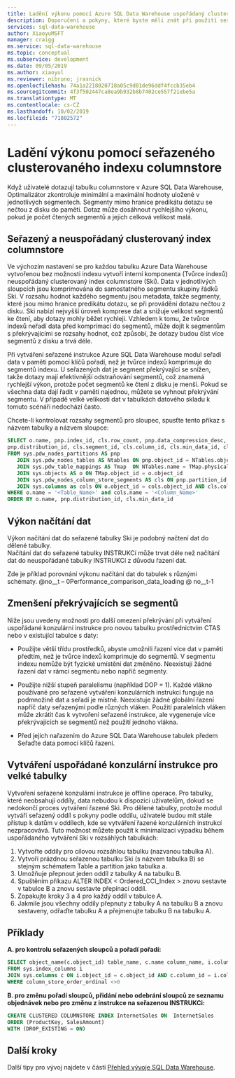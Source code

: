 ```yaml
---
title: Ladění výkonu pomocí Azure SQL Data Warehouse uspořádaný clusterovaný index columnstore | Microsoft Docs
description: Doporučení a pokyny, které byste měli znát při použití seřazeného clusterovaného indexu columnstore pro zlepšení výkonu dotazů.
services: sql-data-warehouse
author: XiaoyuMSFT
manager: craigg
ms.service: sql-data-warehouse
ms.topic: conceptual
ms.subservice: development
ms.date: 09/05/2019
ms.author: xiaoyul
ms.reviewer: nibruno; jrasnick
ms.openlocfilehash: 74a1a2218020718a05c9d01de96ddf4fccb35eb4
ms.sourcegitcommit: 4f3f502447ca8ea9b932b8b7402ce557f21ebe5a
ms.translationtype: MT
ms.contentlocale: cs-CZ
ms.lasthandoff: 10/02/2019
ms.locfileid: "71802572"
---
```

# <a name="performance-tuning-with-ordered-clustered-columnstore-index"></a>Ladění výkonu pomocí seřazeného clusterovaného indexu columnstore  

Když uživatelé dotazují tabulku columnstore v Azure SQL Data Warehouse, Optimalizátor zkontroluje minimální a maximální hodnoty uložené v jednotlivých segmentech.  Segmenty mimo hranice predikátu dotazu se nečtou z disku do paměti.  Dotaz může dosáhnout rychlejšího výkonu, pokud je počet čtených segmentů a jejich celková velikost malá.   

## <a name="ordered-vs-non-ordered-clustered-columnstore-index"></a>Seřazený a neuspořádaný clusterovaný index columnstore 
Ve výchozím nastavení se pro každou tabulku Azure Data Warehouse vytvořenou bez možnosti indexu vytvoří interní komponenta (Tvůrce indexů) neuspořádaný clusterovaný index columnstore (Ski).  Data v jednotlivých sloupcích jsou komprimována do samostatného segmentu skupiny řádků Ski.  V rozsahu hodnot každého segmentu jsou metadata, takže segmenty, které jsou mimo hranice predikátu dotazu, se při provádění dotazu nečtou z disku.  Ski nabízí nejvyšší úroveň komprese dat a snižuje velikost segmentů ke čtení, aby dotazy mohly běžet rychleji. Vzhledem k tomu, že tvůrce indexů neřadí data před komprimací do segmentů, může dojít k segmentům s překrývajícími se rozsahy hodnot, což způsobí, že dotazy budou číst více segmentů z disku a trvá déle.  

Při vytváření seřazené instrukce Azure SQL Data Warehouse modul seřadí data v paměti pomocí klíčů pořadí, než je tvůrce indexů komprimuje do segmentů indexu.  U seřazených dat je segment překrývající se snížen, takže dotazy mají efektivnější odstraňování segmentů, což znamená rychlejší výkon, protože počet segmentů ke čtení z disku je menší.  Pokud se všechna data dají řadit v paměti najednou, můžete se vyhnout překrývání segmentu.  V případě velké velikosti dat v tabulkách datového skladu k tomuto scénáři nedochází často.  

Chcete-li kontrolovat rozsahy segmentů pro sloupec, spusťte tento příkaz s názvem tabulky a názvem sloupce:

```sql
SELECT o.name, pnp.index_id, cls.row_count, pnp.data_compression_desc, pnp.pdw_node_id, 
pnp.distribution_id, cls.segment_id, cls.column_id, cls.min_data_id, cls.max_data_id, cls.max_data_id-cls.min_data_id as difference
FROM sys.pdw_nodes_partitions AS pnp
   JOIN sys.pdw_nodes_tables AS Ntables ON pnp.object_id = NTables.object_id AND pnp.pdw_node_id = NTables.pdw_node_id
   JOIN sys.pdw_table_mappings AS Tmap  ON NTables.name = TMap.physical_name AND substring(TMap.physical_name,40, 10) = pnp.distribution_id
   JOIN sys.objects AS o ON TMap.object_id = o.object_id
   JOIN sys.pdw_nodes_column_store_segments AS cls ON pnp.partition_id = cls.partition_id AND pnp.distribution_id  = cls.distribution_id
   JOIN sys.columns as cols ON o.object_id = cols.object_id AND cls.column_id = cols.column_id
WHERE o.name = '<Table_Name>' and cols.name = '<Column_Name>' 
ORDER BY o.name, pnp.distribution_id, cls.min_data_id

```

## <a name="data-loading-performance"></a>Výkon načítání dat

Výkon načítání dat do seřazené tabulky Ski je podobný načtení dat do dělené tabulky.  
Načítání dat do seřazené tabulky INSTRUKCí může trvat déle než načítání dat do neuspořádané tabulky INSTRUKCí z důvodu řazení dat.  

Zde je příklad porovnání výkonu načítání dat do tabulek s různými schématy.
@no__t – 0Performance_comparison_data_loading @ no__t-1
 
## <a name="reduce-segment-overlapping"></a>Zmenšení překrývajících se segmentů
Níže jsou uvedeny možnosti pro další omezení překrývání při vytváření uspořádané konzulární instrukce pro novou tabulku prostřednictvím CTAS nebo v existující tabulce s daty:

- Použijte větší třídu prostředků, abyste umožnili řazení více dat v paměti předtím, než je tvůrce indexů komprimuje do segmentů.  V segmentu indexu nemůže být fyzické umístění dat změněno.  Neexistují žádné řazení dat v rámci segmentu nebo napříč segmenty.  

- Použijte nižší stupeň paralelismu (například DOP = 1).  Každé vlákno používané pro seřazené vytváření konzulárních instrukcí funguje na podmnožině dat a seřadí je místně.  Neexistuje žádné globální řazení napříč daty seřazenými podle různých vláken.  Použití paralelních vláken může zkrátit čas k vytvoření seřazené instrukce, ale vygeneruje více překrývajících se segmentů než použití jednoho vlákna. 
- Před jejich nařazením do Azure SQL Data Warehouse tabulek předem Seřaďte data pomocí klíčů řazení.

## <a name="create-ordered-cci-on-large-tables"></a>Vytváření uspořádané konzulární instrukce pro velké tabulky
Vytvoření seřazené konzulární instrukce je offline operace.  Pro tabulky, které neobsahují oddíly, data nebudou k dispozici uživatelům, dokud se nedokončí proces vytváření řazené Ski.   Pro dělené tabulky, protože modul vytváří seřazený oddíl s pokyny podle oddílu, uživatelé budou mít stále přístup k datům v oddílech, kde se vytváření řazené konzulárních instrukcí nezpracovává.   Tuto možnost můžete použít k minimalizaci výpadku během uspořádaného vytváření Ski v rozsáhlých tabulkách: 

1.  Vytvořte oddíly pro cílovou rozsáhlou tabulku (nazvanou tabulka A).
2.  Vytvoří prázdnou seřazenou tabulku Ski (s názvem tabulka B) se stejným schématem Table a partition jako tabulka a.
3.  Umožňuje přepnout jeden oddíl z tabulky A na tabulku B.
4.  Spuštěním příkazu ALTER INDEX < Ordered_CCI_Index > znovu sestavte v tabulce B a znovu sestavte přepínací oddíl.  
5.  Zopakujte kroky 3 a 4 pro každý oddíl v tabulce A.
6.  Jakmile jsou všechny oddíly přepnuty z tabulky A na tabulku B a znovu sestaveny, odřaďte tabulku A a přejmenujte tabulku B na tabulku A. 

## <a name="examples"></a>Příklady

**A. pro kontrolu seřazených sloupců a pořadí pořadí:**
```sql
SELECT object_name(c.object_id) table_name, c.name column_name, i.column_store_order_ordinal 
FROM sys.index_columns i 
JOIN sys.columns c ON i.object_id = c.object_id AND c.column_id = i.column_id
WHERE column_store_order_ordinal <>0
```

**B. pro změnu pořadí sloupců, přidání nebo odebrání sloupců ze seznamu objednávek nebo pro změnu z instrukce na seřazenou INSTRUKCi:**
```sql
CREATE CLUSTERED COLUMNSTORE INDEX InternetSales ON  InternetSales
ORDER (ProductKey, SalesAmount)
WITH (DROP_EXISTING = ON)
```

## <a name="next-steps"></a>Další kroky
Další tipy pro vývoj najdete v části [Přehled vývoje SQL Data Warehouse](sql-data-warehouse-overview-develop.md).
